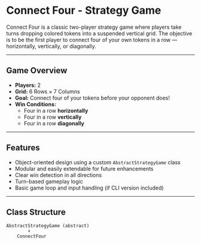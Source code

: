 # Connect Four - Strategy Game

Connect Four is a classic two-player strategy game where players take turns dropping colored tokens into a suspended vertical grid. The objective is to be the first player to connect four of your own tokens in a row — horizontally, vertically, or diagonally.

---

## Game Overview

- **Players:** 2
- **Grid:** 6 Rows × 7 Columns
- **Goal:** Connect four of your tokens before your opponent does!
- **Win Conditions:**
  - Four in a row **horizontally**
  - Four in a row **vertically**
  - Four in a row **diagonally**

---

## Features

- Object-oriented design using a custom `AbstractStrategyGame` class
- Modular and easily extendable for future enhancements
- Clear win detection in all directions
- Turn-based gameplay logic
- Basic game loop and input handling (if CLI version included)

---

## Class Structure

```plaintext
AbstractStrategyGame (abstract)
        ⬇
    ConnectFour

